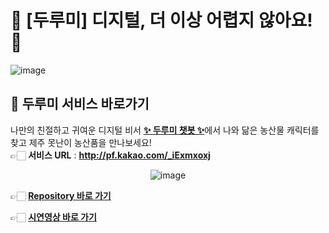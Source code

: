 # 🦢 [두루미] 디지털, 더 이상 어렵지 않아요! 🦢
![image](https://github.com/monnani-girl/.github/assets/18053479/606dc5d7-7d67-4d27-8edb-ce459fac121e)
<br/>

## 🥕 두루미 서비스 바로가기
나만의 친절하고 귀여운 디지털 비서 
[**✨ 두루미 챗봇 ✨**](http://pf.kakao.com/_iExmxoxj)에서 나와 닮은 농산물 캐릭터를 찾고 제주 못난이 농산품을 만나보세요!   
👉🏻 **서비스 URL** : **http://pf.kakao.com/_iExmxoxj**   
<div align='center'>

![image](https://github.com/monnani-girl/.github/assets/18053479/3640c261-aed0-43af-a315-8920ab5438d8)
</div>
  
👉🏻 [**Repository 바로 가기**](https://github.com/duruminus/durumi_service) 


👉🏻 [**시연영상 바로 가기**](https://youtu.be/jva5k-pV6UY) 

